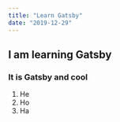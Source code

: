 ```yaml
---
title: "Learn Gatsby"
date: "2019-12-29"
---
```


## I am learning Gatsby

### It is Gatsby and cool

1. He
2. Ho
3. Ha
